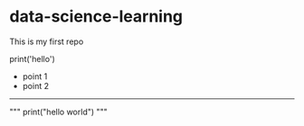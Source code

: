 # data-science-learning
This is my first repo

print('hello')

- point 1
- point 2

___
"""
print("hello world")
"""
